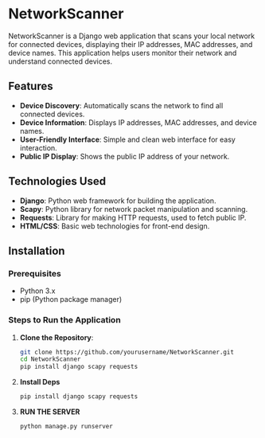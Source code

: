 # NetworkScanner

NetworkScanner is a Django web application that scans your local network for connected devices, displaying their IP addresses, MAC addresses, and device names. This application helps users monitor their network and understand connected devices.

## Features

- **Device Discovery**: Automatically scans the network to find all connected devices.
- **Device Information**: Displays IP addresses, MAC addresses, and device names.
- **User-Friendly Interface**: Simple and clean web interface for easy interaction.
- **Public IP Display**: Shows the public IP address of your network.

## Technologies Used

- **Django**: Python web framework for building the application.
- **Scapy**: Python library for network packet manipulation and scanning.
- **Requests**: Library for making HTTP requests, used to fetch public IP.
- **HTML/CSS**: Basic web technologies for front-end design.

## Installation

### Prerequisites

- Python 3.x
- pip (Python package manager)

### Steps to Run the Application

1. **Clone the Repository**:
   ```bash
   git clone https://github.com/yourusername/NetworkScanner.git
   cd NetworkScanner
   pip install django scapy requests
   ```
2. **Install Deps**
   ```bash
   pip install django scapy requests
   ```
3. **RUN THE  SERVER**
   ```bash
   python manage.py runserver
   ```